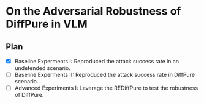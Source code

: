 # On the Adversarial Robustness of DiffPure in VLM

## Plan

- [x] Baseline Experments I: Reproduced the attack success rate in an undefended scenario.
- [ ] Baseline Experments II: Reproduced the attack success rate in DiffPure scenario.
- [ ] Advanced Experiments I: Leverage the REDiffPure to test the robustness of DiffPure.